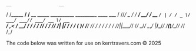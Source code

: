     __                  __                                                      
   / /_____  __________/ /__________ __   _____  __________ _________  ____ ___ 
  / //_/ _ \/ ___/ ___/ __/ ___/ __ `/ | / / _ \/ ___/ ___// ___/ __ \/ __ `__ \
 / ,< /  __/ /  / /  / /_/ /  / /_/ /| |/ /  __/ /  (__  )/ /__/ /_/ / / / / / /
/_/|_|\___/_/  /_/   \__/_/   \__,_/ |___/\___/_/  /____(_)___/\____/_/ /_/ /_/ 
                                                                                
                     
The code below was written for use on kerrtravers.com
© 2025
